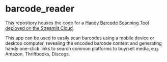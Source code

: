 # barcode_reader

This repository houses the code for a 
[Handy Barcode Scanning Tool deployed on the Streamlit Cloud](https://barcode-reader.streamlit.app/).

This app can be used to easily scan barcodes using a mobile device or desktop computer, revealing the encoded barcode
content and generating handy one-click links to search common platforms to buy/sell media, e.g. Amazon, Thriftbooks, 
Discogs. 